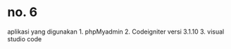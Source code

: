 <h1>no. 6</h1>
aplikasi yang digunakan
1. phpMyadmin
2. Codeigniter versi 3.1.10
3. visual studio code
